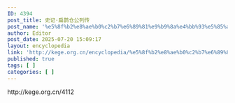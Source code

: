 ```yaml
---
ID: 4394
post_title: 史记·扁鹊仓公列传
post_name: '%e5%8f%b2%e8%ae%b0%c2%b7%e6%89%81%e9%b9%8a%e4%bb%93%e5%85%ac%e5%88%97%e4%bc%a0'
author: Editor
post_date: 2025-07-20 15:09:17
layout: encyclopedia
link: 'http://kege.org.cn/encyclopedia/%e5%8f%b2%e8%ae%b0%c2%b7%e6%89%81%e9%b9%8a%e4%bb%93%e5%85%ac%e5%88%97%e4%bc%a0'
published: true
tags: [ ]
categories: [ ]
---
```

<!-- wp:paragraph -->
<p>http://kege.org.cn/4112</p>
<!-- /wp:paragraph -->

<!-- wp:paragraph -->
<p></p>
<!-- /wp:paragraph -->